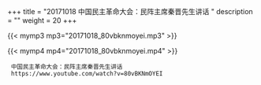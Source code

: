 +++
title = "20171018  中国民主革命大会：民阵主席秦晋先生讲话 "
description = ""
weight = 20
+++

{{< mymp3 mp3="20171018_80vbknmoyei.mp3" >}}

{{< mymp4 mp4="20171018_80vbknmoyei.mp4" >}}

     中国民主革命大会：民阵主席秦晋先生讲话 
     https://www.youtube.com/watch?v=80vBKNmOYEI 
     

